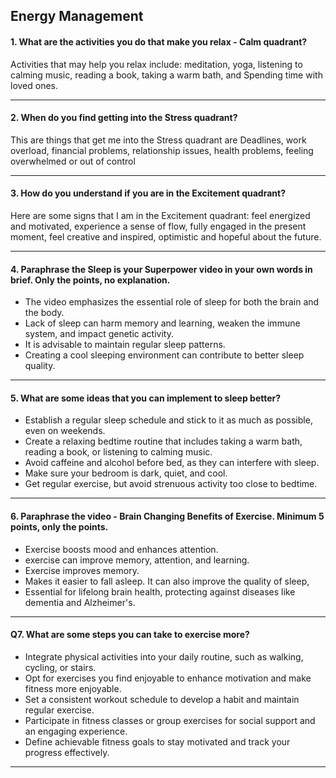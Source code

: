 ## __Energy Management__

#### 1. What are the activities you do that make you relax - Calm quadrant?
Activities that may help you relax include:
meditation, yoga, listening to calming music, reading a book, taking a warm bath, and Spending time with loved ones.

---

#### 2. When do you find getting into the Stress quadrant?
This are things that get me into the Stress quadrant are Deadlines, work overload, financial problems, relationship issues, health problems, feeling overwhelmed or out of control

---

#### 3. How do you understand if you are in the Excitement quadrant?

Here are some signs that I am in the Excitement quadrant:
feel energized and motivated, experience a sense of flow, fully engaged in the present moment, feel creative and inspired, optimistic and hopeful about the future.


---

#### 4. Paraphrase the Sleep is your Superpower video in your own words in brief. Only the points, no explanation.

 - The video emphasizes the essential role of sleep for both the brain and the body.
 - Lack of sleep can harm memory and learning, weaken the immune system, and impact genetic activity.
 - It is advisable to maintain regular sleep patterns.
 - Creating a cool sleeping environment can contribute to better sleep quality.

---


#### 5. What are some ideas that you can implement to sleep better?

 - Establish a regular sleep schedule and stick to it as much as possible, even on weekends.
 - Create a relaxing bedtime routine that includes taking a warm bath, reading a book, or listening to calming music.
 - Avoid caffeine and alcohol before bed, as they can interfere with sleep.
 - Make sure your bedroom is dark, quiet, and cool.
 - Get regular exercise, but avoid strenuous activity too close to bedtime.

---

#### 6. Paraphrase the video - Brain Changing Benefits of Exercise. Minimum 5 points, only the points.
 - Exercise boosts mood and enhances attention.
 - exercise can improve memory, attention, and learning.
 - Exercise improves memory.
 - Makes it easier to fall asleep. It can also improve the quality of sleep,
 - Essential for lifelong brain health, protecting against diseases like dementia and Alzheimer's.

---

#### Q7. What are some steps you can take to exercise more?
 - Integrate physical activities into your daily routine, such as walking, cycling, or stairs.
 - Opt for exercises you find enjoyable to enhance motivation and make fitness more enjoyable.
 - Set a consistent workout schedule to develop a habit and maintain regular exercise.
 - Participate in fitness classes or group exercises for social support and an engaging experience.
 - Define achievable fitness goals to stay motivated and track your progress effectively.

---
